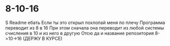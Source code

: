 # 8-10-16
S
Readme ебать
Если ты это открыл похлопай меня по плечу
Программа переводит из 8 в 16
При этом сначала она переводит из любой системы счисления в 10 и из него в другую
Отсю да и название репозитория 8->10->16 (ДЕРЖУ В КУРСЕ)
